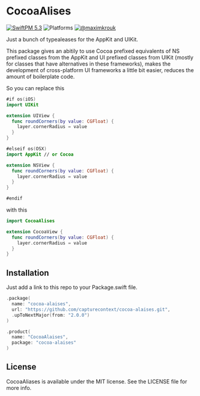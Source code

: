 # CocoaAlises

[![SwiftPM 5.3](https://img.shields.io/badge/swiftpm-5.3-ED523F.svg?style=flat)](https://swift.org/download/) ![Platforms](https://img.shields.io/badge/Platforms-iOS_13_|_macOS_10.15_|_tvOS_14_|_watchOS_7-ED523F.svg?style=flat) [![@maximkrouk](https://img.shields.io/badge/contact-@capturecontext-1DA1F2.svg?style=flat&logo=twitter)](https://twitter.com/capture_context) 

Just a bunch of typealeases for the AppKit and UIKit.

This package gives an abitily to use Cocoa prefixed equivalents of NS prefixed classes from the AppKit and UI prefixed classes from UIKit (mostly for classes that have alternatives in these frameworks), makes the development of cross-platform UI frameworks a little bit easier, reduces the amount of boilerplate code.

So you can replace this

```swift
#if os(iOS)
import UIKit

extension UIView {
  func roundCorners(by value: CGFloat) {
    layer.cornerRadius = value
  }
}

#elseif os(OSX)
import AppKit // or Cocoa

extension NSView {
  func roundCorners(by value: CGFloat) {
    layer.cornerRadius = value
  }
}

#endif
```

with this

```swift
import CocoaAlises

extension CocoaView {
  func roundCorners(by value: CGFloat) {
    layer.cornerRadius = value
  }
}
```

## Installation

Just add a link to this repo to your Package.swift file.

```swift
.package(
  name: "cocoa-alaises",
  url: "https://github.com/capturecontext/cocoa-alaises.git",
  .upToNextMajor(from: "2.0.0")
)
```

```swift
.product(
  name: "CocoaAlaises",
  package: "cocoa-alaises"
)
```

## License

CocoaAliases is available under the MIT license. See the LICENSE file for more info.
